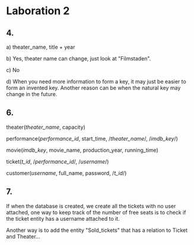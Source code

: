 Laboration 2
=======
## 4.
a) theater_name, title + year

b) Yes, theater name can change, just look at "Filmstaden". 

c) No

d) When you need more information to form a key, it may just be easier to form an invented key. Another reason can be when the natural key may change in the future.

## 6.
theater(_theater_name_, capacity)

performance(_performance_id_, start_time, /_theater_name_/, /_imdb_key_/)

movie(_imdb_key_, movie_name, production_year, running_time)

ticket(_t_id_, /_performance_id_/, /_username_/)

customer(_username_, full_name, password, /_t_id_/)

## 7.
If when the database is created, we create all the tickets with no user attached, one way to keep track of the number of free seats is to check if the ticket entity has a username attached to it.

Another way is to add the entity "Sold_tickets" that has a relation to Ticket and Theater...